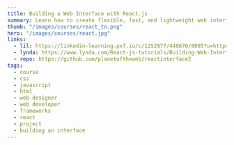 ```yaml
---
title: Building a Web Interface with React.js
summary: Learn how to create flexible, fast, and lightweight web interfaces, including web forms, with React.js.
thumb: "/images/courses/react_tn.png"
hero: "/images/courses/react.jpg"
links:
  - lil: https://linkedin-learning.pxf.io/c/1252977/449670/8005?u=https%3A%2F%2Fwww.linkedin.com%2Flearning%2Fbuilding-a-web-interface-with-react-js
  - lynda: https://www.lynda.com/React-js-tutorials/Building-Web-Interface-React-js/495271-2.html
  - repo: https://github.com/planetoftheweb/reactinterface2
tags:
  - course
  - css
  - javascript
  - html
  - web designer
  - web developer
  - frameworks
  - react
  - project
  - building an interface
---
```

